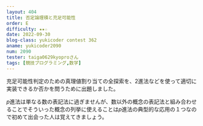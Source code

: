 ```yaml
---
layout: 404
title: 否定論理積と充足可能性
order: E
difficulty: ★★☆
date: 2022-09-30
blog-class: yukicoder contest 362
aname: yukicoder2090
num: 2090
tester: taiga0629kyoproさん
tags: [競技プログラミング,数学]
---
```


充足可能性判定のための真理値割り当ての全探索を、$2$進法などを使って適切に実装できるか否かを問うために出題しました。

$p$進法は単なる数の表記法に過ぎませんが、数以外の概念の表記法と組み合わせることでそういった概念の列挙に使えることは$p$進法の典型的な応用の１つなので初めて出会った人は覚えてきましょう。

